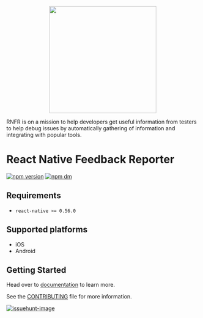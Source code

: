 <p align="center">
    <a href="https://ximxim.github.io/react-native-feedback-reporter/" target="_blank" align="center">
        <img src="https://ximxim.github.io/react-native-feedback-reporter/img/logo.svg" width="280">
    </a>
</p>

RNFR is on a mission to help developers get useful information from testers to help debug issues by automatically gathering of information and integrating with popular tools.

React Native Feedback Reporter
===========================

[![npm version](https://img.shields.io/badge/dynamic/json?color=brightgreen&label=npm&prefix=v&query=version&url=https%3A%2F%2Fraw.githubusercontent.com%2Fximxim%2Freact-native-feedback-reporter%2Fmaster%2Fpackage.json)](https://www.npmjs.com/package/react-native-feedback-reporter)
[![npm dm](https://img.shields.io/badge/documentation-github.io-blue)](https://ximxim.github.io/react-native-feedback-reporter/)

## Requirements

- `react-native >= 0.56.0`

## Supported platforms

- iOS
- Android
## Getting Started

Head over to [documentation](https://ximxim.github.io/react-native-feedback-reporter/) to learn more.

See the [CONTRIBUTING](CONTRIBUTING.md) file for more information.


[![issuehunt-image](https://issuehunt.io/static/embed/issuehunt-button-v1.svg)](https://issuehunt.io/r/ximxim/react-native-feedback-reporter)

